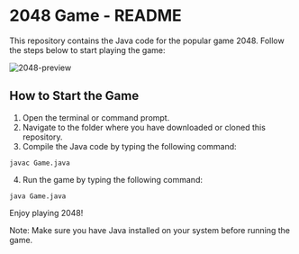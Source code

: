 # 2048 Game - README
This repository contains the Java code for the popular game 2048. Follow the steps below to start playing the game:

![2048-preview](https://github.com/jeanitha/2048-game/assets/147796844/064be2ac-c52e-4394-a504-aa3867c5b619)

## How to Start the Game
1. Open the terminal or command prompt.
2. Navigate to the folder where you have downloaded or cloned this repository.
3. Compile the Java code by typing the following command:
```
javac Game.java
```
4. Run the game by typing the following command:
```
java Game.java
```

Enjoy playing 2048!

Note: Make sure you have Java installed on your system before running the game.
